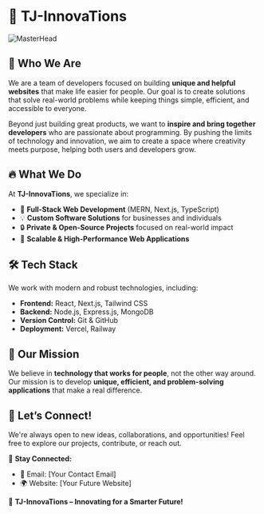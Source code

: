 # 🚀 TJ-InnovaTions  


![MasterHead]()

## 🌟 Who We Are  

We are a team of developers focused on building **unique and helpful websites** that make life easier for people. Our goal is to create solutions that solve real-world problems while keeping things simple, efficient, and accessible to everyone.  

Beyond just building great products, we want to **inspire and bring together developers** who are passionate about programming. By pushing the limits of technology and innovation, we aim to create a space where creativity meets purpose, helping both users and developers grow.  

## 🔥 What We Do  

At **TJ-InnovaTions**, we specialize in:  
- 🚀 **Full-Stack Web Development** (MERN, Next.js, TypeScript)  
- 💡 **Custom Software Solutions** for businesses and individuals  
- 🔒 **Private & Open-Source Projects** focused on real-world impact  
- 🎯 **Scalable & High-Performance Web Applications**  

## 🛠 Tech Stack  

We work with modern and robust technologies, including:  
- **Frontend:** React, Next.js, Tailwind CSS  
- **Backend:** Node.js, Express.js, MongoDB  
- **Version Control:** Git & GitHub  
- **Deployment:** Vercel, Railway

## 🚀 Our Mission  

We believe in **technology that works for people**, not the other way around. Our mission is to develop **unique, efficient, and problem-solving applications** that make a real difference.  

## 🤝 Let’s Connect!  

We're always open to new ideas, collaborations, and opportunities! Feel free to explore our projects, contribute, or reach out.  

🔗 **Stay Connected:**  
- 📧 Email: [Your Contact Email]  
- 🌍 Website: [Your Future Website]  

🚀 **TJ-InnovaTions – Innovating for a Smarter Future!**
